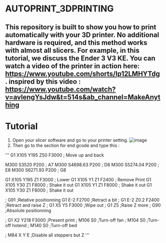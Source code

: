 # AUTOPRINT_3DPRINTING
This repository is built to show you how to print automatically with your 3D printer. No additional hardware is required, and this method works with almost all slicers. For example, in this tutorial, we discuss the Ender 3 V3 KE.
You can watch a video of the printer in action here: https://www.youtube.com/shorts/Ip12LMHYTdg .
inspired by this video : https://www.youtube.com/watch?v=avlengYsJdw&t=514s&ab_channel=MakeAnything
---
# Tutorial

1. Open your slicer software and go to your printer setting.
   ![image](https://github.com/user-attachments/assets/d81aa235-df29-4b29-9bfd-3652f957b01b)
3. Then go to the section for end gcode and type this :
   
  '''
  G1 X105 Y195 Z50 F3000 ; Move up and back

  M300 S3520 P200 ; A7
  M300 S4698.63 P200 ; D8
  M300 S5274.04 P200 ; E8
  M300 S6271.93 P200 ; G8
  
  G1 X105 Y195 Z1 F3000 ; Lower
  G1 X105 Y1 Z1 F2400 ; Remove Print
  G1 X105 Y30 Z1 F8000 ; Shake it out
  G1 X105 Y1 Z1 F8000 ; Shake it out
  G1 X105 Y30 Z1 F8000 ; Shake it out
  
  ; G91 ;Relative positionning 
  G1 E-2 F2700 ;Retract a bit 
  ; G1 E-2 Z0.2 F2400 ;Retract and raise Z 
  ; G1 X5 Y5 F3000 ;Wipe out 
  ; G1 Z5 ;Raise Z more 
  ; G90 ;Absolute positionning 
   
  ; G1 X2 Y218 F3000 ;Present print 
  ; M106 S0 ;Turn-off fan 
  ; M104 S0 ;Turn-off hotend 
  ; M140 S0 ;Turn-off bed 
   
  ; M84 X Y E ;Disable all steppers but Z
  '''
    

